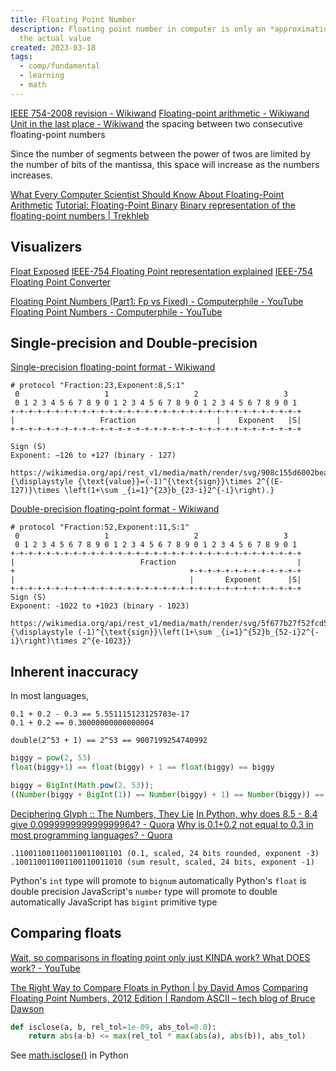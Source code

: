 ```yaml
---
title: Floating Point Number
description: Floating point number in computer is only an *approximation* of
  the actual value
created: 2023-03-18
tags:
  - comp/fundamental
  - learning
  - math
---
```


[IEEE 754-2008 revision - Wikiwand](https://www.wikiwand.com/en/IEEE_754-2008)
[Floating-point arithmetic - Wikiwand](https://www.wikiwand.com/en/Floating-point_arithmetic)
[Unit in the last place - Wikiwand](https://www.wikiwand.com/en/Unit_in_the_last_place) the spacing between two consecutive floating-point numbers

Since the number of segments between the power of twos are limited by the number of bits of the mantissa, this space will increase as the numbers increases.

[What Every Computer Scientist Should Know About Floating-Point Arithmetic](https://docs.oracle.com/cd/E19957-01/806-3568/ncg_goldberg.html)
[Tutorial: Floating-Point Binary](http://cstl-csm.semo.edu/xzhang/Class%20Folder/CS280/Workbook_HTML/FLOATING_tut.htm)
[Binary representation of the floating-point numbers | Trekhleb](https://trekhleb.dev/blog/2021/binary-floating-point/)

## Visualizers

[Float Exposed](https://float.exposed/0x00000000)
[IEEE-754 Floating Point representation explained](https://bartaz.github.io/ieee754-visualization/)
[IEEE-754 Floating Point Converter](https://h-schmidt.net/FloatConverter/IEEE754.html)

[Floating Point Numbers (Part1: Fp vs Fixed) - Computerphile - YouTube](https://www.youtube.com/watch?v=f4ekifyijIg)
[Floating Point Numbers - Computerphile - YouTube](https://www.youtube.com/watch?v=PZRI1IfStY0)

## Single-precision and Double-precision

[Single-precision floating-point format - Wikiwand](https://www.wikiwand.com/en/Single-precision_floating-point_format)

```
# protocol "Fraction:23,Exponent:8,S:1"
 0                   1                   2                   3
 0 1 2 3 4 5 6 7 8 9 0 1 2 3 4 5 6 7 8 9 0 1 2 3 4 5 6 7 8 9 0 1
+-+-+-+-+-+-+-+-+-+-+-+-+-+-+-+-+-+-+-+-+-+-+-+-+-+-+-+-+-+-+-+-+
|                   Fraction                  |    Exponent   |S|
+-+-+-+-+-+-+-+-+-+-+-+-+-+-+-+-+-+-+-+-+-+-+-+-+-+-+-+-+-+-+-+-+

Sign (S)
Exponent: −126 to +127 (binary - 127)

https://wikimedia.org/api/rest_v1/media/math/render/svg/908c155d6002beadf2df5a7c05e954ec2373ca16
{\displaystyle {\text{value}}=(-1)^{\text{sign}}\times 2^{(E-127)}\times \left(1+\sum _{i=1}^{23}b_{23-i}2^{-i}\right).}
```

[Double-precision floating-point format - Wikiwand](https://www.wikiwand.com/en/Double-precision_floating-point_format)

```
# protocol "Fraction:52,Exponent:11,S:1"
 0                   1                   2                   3
 0 1 2 3 4 5 6 7 8 9 0 1 2 3 4 5 6 7 8 9 0 1 2 3 4 5 6 7 8 9 0 1
+-+-+-+-+-+-+-+-+-+-+-+-+-+-+-+-+-+-+-+-+-+-+-+-+-+-+-+-+-+-+-+-+
|                            Fraction                           |
+                                       +-+-+-+-+-+-+-+-+-+-+-+-+
|                                       |       Exponent      |S|
+-+-+-+-+-+-+-+-+-+-+-+-+-+-+-+-+-+-+-+-+-+-+-+-+-+-+-+-+-+-+-+-+
Sign (S)
Exponent: -1022 to +1023 (binary - 1023)

https://wikimedia.org/api/rest_v1/media/math/render/svg/5f677b27f52fcd521355049a560d53b5c01800e1
{\displaystyle (-1)^{\text{sign}}\left(1+\sum _{i=1}^{52}b_{52-i}2^{-i}\right)\times 2^{e-1023}}
```

## Inherent inaccuracy

In most languages,

```
0.1 + 0.2 - 0.3 == 5.551115123125783e-17
0.1 + 0.2 == 0.30000000000000004

double(2^53 + 1) == 2^53 == 9007199254740992
```

```python
biggy = pow(2, 53)
float(biggy+1) == float(biggy) + 1 == float(biggy) == biggy
```

```js
biggy = BigInt(Math.pow(2, 53));
((Number(biggy + BigInt(1)) == Number(biggy) + 1) == Number(biggy)) == biggy;
```

[Deciphering Glyph :: The Numbers, They Lie](https://blog.glyph.im/2019/10/the-numbers-they-lie.html)
[In Python, why does 8.5 - 8.4 give 0.099999999999999964? - Quora](https://www.quora.com/In-Python-why-does-8-5-8-4-give-0-099999999999999964)
[Why is 0.1+0.2 not equal to 0.3 in most programming languages? - Quora](https://www.quora.com/Why-is-0-1+0-2-not-equal-to-0-3-in-most-programming-languages)

```
.110011001100110011001101 (0.1, scaled, 24 bits rounded, exponent -3)
.100110011001100110011010 (sum result, scaled, 24 bits, exponent -1)
```

Python's `int` type will promote to `bignum` automatically
Python's `float` is double precision
JavaScript's `number` type will promote to double automatically
JavaScript has `bigint` primitive type

## Comparing floats

[Wait, so comparisons in floating point only just KINDA work? What DOES work? - YouTube](https://www.youtube.com/watch?v=Oo89kOv9pVk)

[The Right Way to Compare Floats in Python | by David Amos](https://davidamos.dev/the-right-way-to-compare-floats-in-python/)
[Comparing Floating Point Numbers, 2012 Edition | Random ASCII – tech blog of Bruce Dawson](https://randomascii.wordpress.com/2012/02/25/comparing-floating-point-numbers-2012-edition/)

```python
def isclose(a, b, rel_tol=1e-09, abs_tol=0.0):
    return abs(a-b) <= max(rel_tol * max(abs(a), abs(b)), abs_tol)
```

See [math.isclose()](https://docs.python.org/3/library/math.html#math.isclose) in Python
